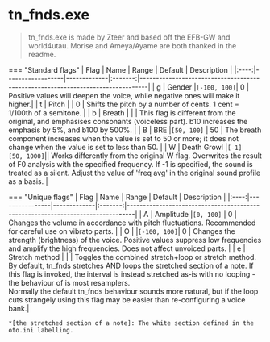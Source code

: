 # tn_fnds.exe
> tn_fnds.exe is made by Zteer and based off the EFB-GW and world4utau. Morise and Ameya/Ayame are both thanked in the readme.


=== "Standard flags"
	| Flag | Name             | Range       | Default | Description                                                                    |
	|:----:|------------------|-------------|:-------:|--------------------------------------------------------------------------------|
	| g    | Gender           |`[-100, 100]`| 0       | Positive values will deepen the voice, while negative ones will make it higher.|
	| t    | Pitch            |             | 0       | Shifts the pitch by a number of cents. 1 cent = 1/100th of a semitone.         |
	| b    | Breath           |             |         | This flag is different from the original, and emphasises consonants (voiceless part). b10 increases the emphasis by 5%, and b100 by 500%. |
	| B    | BRE              |`[50, 100]`  | 50      | The breath component increases when the value is set to 50 or more; it does not change when the value is set to less than 50. |
	| W    | Death Growl      |`[-1]`<br>`[50, 1000]`|| Works differently from the original W flag. Overwrites the result of F0 analysis with the specified frequency. If -1 is specified, the sound is treated as a silent. Adjust the value of 'freq avg' in the original sound profile as a basis. |
	
	
=== "Unique flags"
	| Flag | Name           | Range       | Default | Description                                                                    |
	|:----:|----------------|-------------|:-------:|--------------------------------------------------------------------------------|
	| A    | Amplitude      |`[0, 100]`   | 0       | Changes the volume in accordance with pitch fluctuations. Recommended for careful use on vibrato parts. |
	| O    |                |`[-100, 100]`| 0       | Changes the strength (brightness) of the voice. Positive values suppress low frequencies and amplify the high frequencies. Does not affect unvoiced parts. |
	| e    | Stretch method |             |         | Toggles the combined stretch+loop or stretch method.<br>By default, tn_fnds stretches AND loops the stretched section of a note. If this flag is invoked, the interval is instead stretched as-is with no looping - the behaviour of is most resamplers.<br>Normally the default tn_fnds behaviour sounds more natural, but if the loop cuts strangely using this flag may be easier than re-configuring a voice bank.|

	*[the stretched section of a note]: The white section defined in the oto.ini labelling.
	